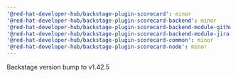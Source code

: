 ```yaml
---
'@red-hat-developer-hub/backstage-plugin-scorecard': minor
'@red-hat-developer-hub/backstage-plugin-scorecard-backend': minor
'@red-hat-developer-hub/backstage-plugin-scorecard-backend-module-github': minor
'@red-hat-developer-hub/backstage-plugin-scorecard-backend-module-jira': minor
'@red-hat-developer-hub/backstage-plugin-scorecard-common': minor
'@red-hat-developer-hub/backstage-plugin-scorecard-node': minor
---
```


Backstage version bump to v1.42.5
